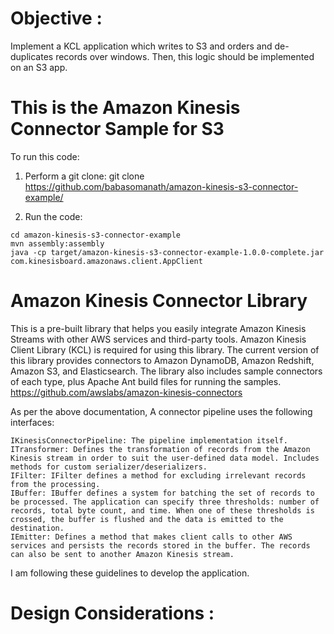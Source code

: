 # Objective :
  Implement a KCL application which writes to S3 and orders and de-duplicates records over windows. Then, this logic should be implemented on an S3 app.
   
# This is the Amazon Kinesis Connector Sample for S3

To run this code:

1) Perform a git clone:
 git clone https://github.com/babasomanath/amazon-kinesis-s3-connector-example/

2) Run the code:
```
cd amazon-kinesis-s3-connector-example
mvn assembly:assembly
java -cp target/amazon-kinesis-s3-connector-example-1.0.0-complete.jar com.kinesisboard.amazonaws.client.AppClient
```



# Amazon Kinesis Connector Library

This is a pre-built library that helps you easily integrate Amazon Kinesis Streams with other AWS services and third-party tools. Amazon Kinesis Client Library (KCL) is required for using this library. The current version of this library provides connectors to Amazon DynamoDB, Amazon Redshift, Amazon S3, and Elasticsearch. The library also includes sample connectors of each type, plus Apache Ant build files for running the samples. https://github.com/awslabs/amazon-kinesis-connectors

As per the above documentation, A connector pipeline uses the following interfaces:

    IKinesisConnectorPipeline: The pipeline implementation itself.
    ITransformer: Defines the transformation of records from the Amazon Kinesis stream in order to suit the user-defined data model. Includes methods for custom serializer/deserializers.
    IFilter: IFilter defines a method for excluding irrelevant records from the processing.
    IBuffer: IBuffer defines a system for batching the set of records to be processed. The application can specify three thresholds: number of records, total byte count, and time. When one of these thresholds is crossed, the buffer is flushed and the data is emitted to the destination.
    IEmitter: Defines a method that makes client calls to other AWS services and persists the records stored in the buffer. The records can also be sent to another Amazon Kinesis stream.


I am following these guidelines to develop the application.

# Design Considerations :


